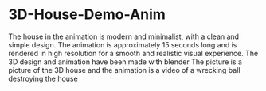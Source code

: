 # 3D-House-Demo-Anim
The house in the animation is modern and minimalist, with a clean and simple design. The animation is approximately 15 seconds long and is rendered in high resolution for a smooth and realistic visual experience. 
The 3D design and animation have been made with blender
The picture is a picture of the 3D house and the animation is a video of a wrecking ball destroying the house
